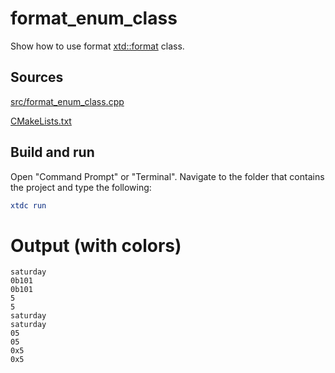 # format_enum_class

Show how to use format [xtd::format](https://codedocs.xyz/gammasoft71/xtd/_format_page.html) class.

## Sources

[src/format_enum_class.cpp](src/format_enum_class.cpp)

[CMakeLists.txt](CMakeLists.txt)

## Build and run

Open "Command Prompt" or "Terminal". Navigate to the folder that contains the project and type the following:

```cmake
xtdc run
```

# Output (with colors)

```
saturday
0b101
0b101
5
5
saturday
saturday
05
05
0x5
0x5
```

